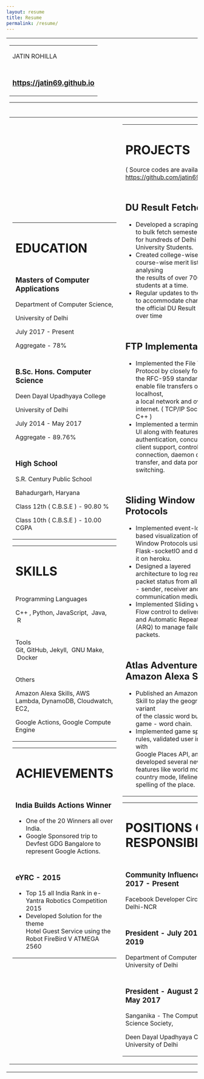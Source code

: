 ```yaml
---
layout: resume
title: Resume
permalink: /resume/
---
```


<div class="c32">
    <div>
        <p class="c3 c10"><span class="c1"></span></p>
    </div>
    <p class="c3 c10"><span class="c16 c24"></span></p><a id="t.9cb032f83a75117d9055512c954a76357197e7db"></a><a
        id="t.0"></a>
    <table class="c7">
        <tbody>
            <tr class="c42">
                <td class="c27" colspan="1" rowspan="1">
                    <p class="c3"><span class="c16 c22"></span></p><a
                        id="t.78d68e131a053fd9249b7922619e65c25b95e3d8"></a><a id="t.1"></a>
                    <table class="c7">
                        <tbody>
                            <tr class="c38">
                                <td class="c17" colspan="1" rowspan="1">
                                    <p class="c6 c25 title" id="h.ahsy4k6c2ti"><span class="c41">JATIN</span><span
                                            class="c9">&nbsp;</span><span class="c9">ROHILLA</span></p>
                                </td>
                            </tr>
                            <tr class="c2">
                                <td class="c17" colspan="1" rowspan="1">
                                    <h3 class="c25 c15" id="h.dvkmx16ydqdy"><span class="c43"><a class="c35"
                                                href="https://jatin69.github.io">https://jatin69.github.io</a></span>
                                    </h3>
                                </td>
                            </tr>
                        </tbody>
                    </table>
                    <hr>
                    <p class="c3"><span class="c16 c22"></span></p>
                </td>
            </tr>
            <tr class="c29">
                <td class="c27" colspan="1" rowspan="1">
                    <p class="c3"><span class="c16 c22"></span></p><a
                        id="t.e8496ec1e0083f802864ba3ce9ae9c4e6d370019"></a><a id="t.2"></a>
                    <table class="c7">
                        <tbody>
                            <tr class="c30">
                                <td class="c34" colspan="1" rowspan="1">
                                    <p class="c3"><span class="c16 c22"></span></p><a
                                        id="t.9ede4633f0e6b693d6436e11fbab5c686eba71d7"></a><a id="t.3"></a>
                                    <table class="c7">
                                        <tbody>
                                            <tr class="c2">
                                                <td class="c19" colspan="1" rowspan="1">
                                                    <h1 class="c4 c6" id="h.to1wgwcdhixs"><span>EDUCATION</span></h1>
                                                </td>
                                            </tr>
                                            <tr class="c2">
                                                <td class="c19" colspan="1" rowspan="1">
                                                    <h3 class="c4 c6" id="h.j621dgfo69jn"><span>Masters of Computer
                                                            Applications</span></h3>
                                                    <p class="c4"><span class="c1">Department of Computer
                                                            Science,</span></p>
                                                    <p class="c4"><span class="c1">University of Delhi</span></p>
                                                    <p class="c4"><span>July 2017 - Present </span></p>
                                                    <p class="c4"><span>Aggregate - 78% </span></p>
                                                </td>
                                            </tr>
                                            <tr class="c2">
                                                <td class="c19" colspan="1" rowspan="1">
                                                    <h3 class="c4 c6" id="h.mh5211ypsd24"><span>B.Sc. Hons. Computer
                                                            Science</span></h3>
                                                    <p class="c4"><span>Deen Dayal Upadhyaya College</span></p>
                                                    <p class="c4"><span class="c1">University of Delhi</span></p>
                                                    <p class="c4"><span class="c1">July 2014 - May 2017 &nbsp;</span>
                                                    </p>
                                                    <p class="c4"><span class="c1">Aggregate - 89.76%</span></p>
                                                </td>
                                            </tr>
                                            <tr class="c2">
                                                <td class="c19" colspan="1" rowspan="1">
                                                    <h3 class="c4 c6" id="h.bg51x8yfmolu"><span class="c13">High
                                                            School</span></h3>
                                                    <p class="c4"><span class="c1">S.R. Century Public School</span></p>
                                                    <p class="c4"><span>Bahadurgarh, Haryana</span></p>
                                                    <p class="c4"><span class="c1">Class 12th ( C.B.S.E ) - 90.80 %
                                                        </span></p>
                                                    <p class="c4"><span class="c1">Class 10th ( C.B.S.E ) - 10.00
                                                            CGPA</span></p>
                                                </td>
                                            </tr>
                                        </tbody>
                                    </table>
                                    <p class="c3"><span class="c16 c21 c28"></span></p><a
                                        id="t.8e52d80d4faedb12173f935860c88455ac2de914"></a><a id="t.4"></a>
                                    <table class="c7">
                                        <tbody>
                                            <tr class="c2">
                                                <td class="c19" colspan="1" rowspan="1">
                                                    <h1 class="c4 c15" id="h.nsar2dfxjj0x"><span>SKILLS</span></h1>
                                                </td>
                                            </tr>
                                            <tr class="c2">
                                                <td class="c19" colspan="1" rowspan="1">
                                                    <p class="c5"><span class="c13">Programming Languages </span></p>
                                                    <p class="c5"><span class="c1">C++ , Python, JavaScript, &nbsp;Java,
                                                            &nbsp;R</span></p>
                                                </td>
                                            </tr>
                                            <tr class="c2">
                                                <td class="c19" colspan="1" rowspan="1">
                                                    <p class="c5"><span class="c36">Tools <br></span><span
                                                            class="c1">Git, GitHub, Jekyll, &nbsp;GNU Make,
                                                            &nbsp;Docker</span></p>
                                                </td>
                                            </tr>
                                            <tr class="c2">
                                                <td class="c19" colspan="1" rowspan="1">
                                                    <p class="c5"><span class="c36">Others</span></p>
                                                    <p class="c5"><span>Amazon Alexa Skills</span><span>, </span><span
                                                            class="c1">AWS Lambda, DynamoDB, Cloudwatch, EC2, </span>
                                                    </p>
                                                    <p class="c5"><span>Google Actions</span><span>, Google Compute
                                                            Engine</span></p>
                                                </td>
                                            </tr>
                                        </tbody>
                                    </table>
                                    <p class="c3"><span class="c16 c28 c40"></span></p><a
                                        id="t.c0766606da4f44a47f4e94b93ba80a882eab2625"></a><a id="t.5"></a>
                                    <table class="c7">
                                        <tbody>
                                            <tr class="c2">
                                                <td class="c19" colspan="1" rowspan="1">
                                                    <h1 class="c4 c15" id="h.ojqoqfs7e1yk"><span>ACHIEVEMENTS</span>
                                                    </h1>
                                                </td>
                                            </tr>
                                            <tr class="c2">
                                                <td class="c19" colspan="1" rowspan="1">
                                                    <h3 class="c5 c6" id="h.ha980jyzznly"><span class="c13">India Builds
                                                            Actions Winner</span></h3>
                                                    <ul class="c20 lst-kix_l0migqss4xdv-0 start">
                                                        <li class="c5 c8"><span class="c1">One of the 20 Winners all
                                                                over India.</span></li>
                                                        <li class="c5 c8"><span class="c1">Google Sponsored trip to
                                                                Devfest GDG Bangalore to represent Google
                                                                Actions.</span></li>
                                                    </ul>
                                                </td>
                                            </tr>
                                            <tr class="c2">
                                                <td class="c19" colspan="1" rowspan="1">
                                                    <h3 class="c5 c6" id="h.9edex130y6u3"><span class="c13">eYRC -
                                                            2015</span></h3>
                                                    <ul class="c20 lst-kix_l0migqss4xdv-0">
                                                        <li class="c5 c8"><span class="c1">Top 15 all India Rank in
                                                                e-Yantra Robotics Competition 2015</span></li>
                                                        <li class="c5 c8"><span class="c1">Developed Solution for the
                                                                theme <br>Hotel Guest Service using the Robot FireBird V
                                                                ATMEGA 2560</span></li>
                                                    </ul>
                                                </td>
                                            </tr>
                                        </tbody>
                                    </table>
                                    <p class="c3"><span class="c16 c22"></span></p>
                                </td>
                                <td class="c37" colspan="1" rowspan="1">
                                    <p class="c3"><span class="c16 c22"></span></p><a
                                        id="t.1794f7a91cc9d7a3cbdbabd5e0fe9aaf4c871631"></a><a id="t.6"></a>
                                    <table class="c7">
                                        <tbody>
                                            <tr class="c2">
                                                <td class="c12" colspan="1" rowspan="1">
                                                    <h1 class="c4 c6" id="h.yvnhtk6xhycn"><span>PROJECTS</span></h1>
                                                    <p class="c5 c10"><span>( Source
                                                            code</span><span>s</span><span>&nbsp;are available at -
                                                        </span><span><a class="c35"
                                                                href="https://github.com/jatin69">https://github.com/jatin69</a></span><span>&nbsp;)</span>
                                                    </p>
                                                </td>
                                            </tr>
                                            <tr class="c2">
                                                <td class="c12" colspan="1" rowspan="1">
                                                    <h2 class="c31 c6" id="h.8rzeeri26fw9"><span>DU Result
                                                            Fetcher</span></h2>
                                                    <ul class="c20 lst-kix_rtmbw9sgp0h-0 start">
                                                        <li class="c0"><span>Developed a scraping system to bulk fetch
                                                                semester results for hundreds of Delhi University
                                                                Students.</span></li>
                                                        <li class="c0"><span>Created college-wise and
                                                                course-</span><span class="c1">wise merit lists by
                                                                analysing <br>the results of over 700 students at a
                                                                time.</span></li>
                                                        <li class="c0"><span>Regular </span><span>updates to the system
                                                                to </span><span>accommodate</span><span>&nbsp;changes in
                                                                the official DU Result portal over time</span></li>
                                                    </ul>
                                                </td>
                                            </tr>
                                            <tr class="c2">
                                                <td class="c12" colspan="1" rowspan="1">
                                                    <h2 class="c15 c31" id="h.sf4zk4kb1di6"><span>FTP
                                                            Implementation</span></h2>
                                                    <ul class="c20 lst-kix_rtmbw9sgp0h-0">
                                                        <li class="c0 c10"><span>Implemented the File Transfer Protocol
                                                                by closely following the RFC-959 standa</span><span
                                                                class="c1">rds to enable file transfers over a
                                                                localhost, <br>a local network and over the internet. (
                                                                TCP/IP Sockets in C++ )</span></li>
                                                        <li class="c0 c10"><span>Implemented a terminal based UI along
                                                                with features like user authentication, concurrent
                                                                client support, control &amp; data connection, daemon
                                                                data transfer, and data port
                                                                switc</span><span>hing</span><span>.</span></li>
                                                    </ul>
                                                </td>
                                            </tr>
                                            <tr class="c2">
                                                <td class="c12" colspan="1" rowspan="1">
                                                    <h2 class="c31 c6" id="h.utpefws06qz"><span>Sliding Window
                                                            Protocols</span></h2>
                                                    <ul class="c20 lst-kix_rtmbw9sgp0h-0">
                                                        <li class="c0"><span>Im</span><span>plemented event-logging
                                                                based visualization of Sliding
                                                                Window</span><span>&nbsp;Protocols using
                                                                Flask-s</span><span>ocketIO and deployed it on
                                                                heroku.</span></li>
                                                        <li class="c0"><span>Designed a layered architecture to log real
                                                                time packet status from all 3 layers - sender, receiver
                                                                and the communication medium.</span></li>
                                                        <li class="c0"><span>Implemented Sliding window Flow control to
                                                                deliver packets and Automatic Repeat Request (ARQ) to
                                                                manage failed packets.</span></li>
                                                    </ul>
                                                </td>
                                            </tr>
                                            <tr class="c2">
                                                <td class="c12" colspan="1" rowspan="1">
                                                    <h2 class="c31 c6" id="h.afzkcmqzubyg"><span>Atlas Adventure -
                                                            Amazon Alexa Skill</span></h2>
                                                    <ul class="c20 lst-kix_rtmbw9sgp0h-0">
                                                        <li class="c0"><span>Published an Amazon Alexa Skill to play the
                                                                geography variant <br>of the classic word building game
                                                                - word chain.</span></li>
                                                        <li class="c0"><span>Implemented game specific rules, validated
                                                                user inputs with <br>Google Places API, and developed
                                                                several new game features like world mode, country mode,
                                                                lifelines, and spelling of the place.</span></li>
                                                    </ul>
                                                </td>
                                            </tr>
                                        </tbody>
                                    </table>
                                    <p class="c3"><span class="c16 c28 c39"></span></p><a
                                        id="t.34f111da2c04661e72eaeb31fe345db039df5952"></a><a id="t.7"></a>
                                    <table class="c7">
                                        <tbody>
                                            <tr class="c2">
                                                <td class="c26" colspan="1" rowspan="1">
                                                    <h1 class="c4 c6" id="h.6rcr6zohi4nu"><span class="c14">POSITIONS OF
                                                            RESPONSIBILITY</span></h1>
                                                </td>
                                            </tr>
                                            <tr class="c2">
                                                <td class="c26" colspan="1" rowspan="1">
                                                    <h3 class="c4 c6" id="h.gq3w243io6jt"><span>Community
                                                            Influencer</span><span>&nbsp;- </span><span class="c1">Dec
                                                            2017 - Present</span></h3>
                                                    <p class="c4 c10"><span class="c1">Facebook Developer Circles,
                                                            Delhi-NCR</span></p>
                                                </td>
                                            </tr>
                                            <tr class="c2">
                                                <td class="c26" colspan="1" rowspan="1">
                                                    <h3 class="c4 c6" id="h.qsclqft376ae"><span>President - </span><span
                                                            class="c21">July 2018 - May 2019</span></h3>
                                                    <p class="c4 c10"><span class="c1">Department of Computer Science,
                                                            University of Delhi</span></p>
                                                </td>
                                            </tr>
                                            <tr class="c2">
                                                <td class="c26" colspan="1" rowspan="1">
                                                    <h3 class="c4 c6" id="h.qbzzp3ayqhed"><span>President - </span><span
                                                            class="c21">August 2016 - May 2017</span></h3>
                                                    <p class="c4 c10"><span class="c1">Sanganika - The Computer Science
                                                            Society,</span></p>
                                                    <p class="c4 c10"><span class="c1">Deen Dayal Upadhyaya College,
                                                            University of Delhi</span></p>
                                                </td>
                                            </tr>
                                        </tbody>
                                    </table>
                                    <p class="c3"><span class="c16 c22"></span></p>
                                </td>
                            </tr>
                        </tbody>
                    </table>
                    <p class="c3 c10 c33"><span class="c16 c24"></span></p>
                </td>
            </tr>
        </tbody>
    </table>
    <p class="c6 c11 title" id="h.6czy27kc9cea"><span class="c16 c22"></span></p>
    <div>
        <p class="c3 c10"><span class="c1"></span></p>
    </div>
</div>